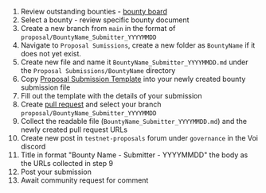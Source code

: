 1. Review outstanding bounties - [bounty board](https://github.com/VoiNetwork/governance/blob/main/Bounty%20Board.md)
2. Select a bounty - review specific bounty document
3. Create a new branch from `main` in the format of `proposal/BountyName_Submitter_YYYYMMDD`
4. Navigate to `Proposal Sumissions`, create a new folder as `BountyName` if it does not yet exist.
5. Create new file and name it `BountyName_Submitter_YYYYMMDD.md` under the `Proposal Submissions/BountyName` directory
6. Copy [Proposal Submission Template](https://github.com/VoiNetwork/governance/blob/main/Proposal%20Submissions/Proposal%20Template.md) into your newly created bounty submission file
7. Fill out the template with the details of your submission
8. Create [pull request](https://github.com/VoiNetwork/governance/pulls) and select your branch `proposal/BountyName_Submitter_YYYYMMDD`
9. Collect the readable file (`BountyName_Submitter_YYYYMMDD.md`) and the newly created pull request URLs
10. Create new post in `testnet-proposals` forum under `governance` in the Voi discord
11. Title in format "Bounty Name - Submitter - YYYYMMDD" the body as the URLs collected in step 9
12. Post your submission
13. Await community request for comment
